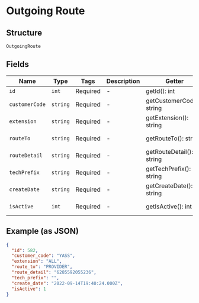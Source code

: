 
# Outgoing Route

## Structure

`OutgoingRoute`

## Fields

| Name | Type | Tags | Description | Getter | Setter |
|  --- | --- | --- | --- | --- | --- |
| `id` | `int` | Required | - | getId(): int | setId(int id): void |
| `customerCode` | `string` | Required | - | getCustomerCode(): string | setCustomerCode(string customerCode): void |
| `extension` | `string` | Required | - | getExtension(): string | setExtension(string extension): void |
| `routeTo` | `string` | Required | - | getRouteTo(): string | setRouteTo(string routeTo): void |
| `routeDetail` | `string` | Required | - | getRouteDetail(): string | setRouteDetail(string routeDetail): void |
| `techPrefix` | `string` | Required | - | getTechPrefix(): string | setTechPrefix(string techPrefix): void |
| `createDate` | `string` | Required | - | getCreateDate(): string | setCreateDate(string createDate): void |
| `isActive` | `int` | Required | - | getIsActive(): int | setIsActive(int isActive): void |

## Example (as JSON)

```json
{
  "id": 582,
  "customer_code": "YASS",
  "extension": "ALL",
  "route_to": "PROVIDER",
  "route_detail": "6285592055236",
  "tech_prefix": "",
  "create_date": "2022-09-14T19:40:24.000Z",
  "isActive": 1
}
```

